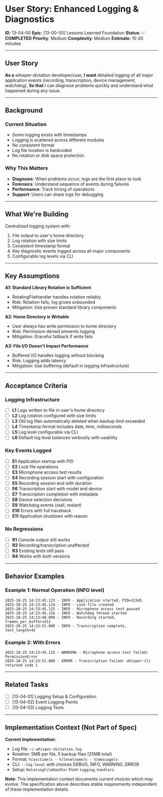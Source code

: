 # User Story: Enhanced Logging & Diagnostics

**ID**: 13-04-00
**Epic**: [13-00-00] Lessons Learned Foundation
**Status**: ✅ **COMPLETED**
**Priority**: Medium
**Complexity**: Medium
**Estimate**: 15-20 minutes

---

## User Story

**As a** whisper-dictation developer/user,
**I want** detailed logging of all major application events (recording, transcription, device management, watchdog),
**So that** I can diagnose problems quickly and understand what happened during any issue.

---

## Background

### Current Situation
- Some logging exists with timestamps
- Logging is scattered across different modules
- No consistent format
- Log file location is hardcoded
- No rotation or disk space protection

### Why This Matters
- **Diagnosis**: When problems occur, logs are the first place to look
- **Forensics**: Understand sequence of events during failures
- **Performance**: Track timing of operations
- **Support**: Users can share logs for debugging

---

## What We're Building

Centralized logging system with:
1. File output to user's home directory
2. Log rotation with size limits
3. Consistent timestamp format
4. Key diagnostic events logged across all major components
5. Configurable log levels via CLI

---

## Key Assumptions

**A1: Standard Library Rotation is Sufficient**
- RotatingFileHandler handles rotation reliably
- Risk: Rotation fails, log grows unbounded
- Mitigation: Use proven standard library components

**A2: Home Directory is Writable**
- User always has write permission to home directory
- Risk: Permission denied prevents logging
- Mitigation: Graceful fallback if write fails

**A3: File I/O Doesn't Impact Performance**
- Buffered I/O handles logging without blocking
- Risk: Logging adds latency
- Mitigation: Use buffering (default in logging infrastructure)

---

## Acceptance Criteria

### Logging Infrastructure
- [ ] **L1** Logs written to file in user's home directory
- [ ] **L2** Log rotation configured with size limits
- [ ] **L3** Old log files automatically deleted when backup limit exceeded
- [ ] **L4** Timestamp format includes date, time, milliseconds
- [ ] **L5** Log level configurable via CLI
- [ ] **L6** Default log level balances verbosity with usability

### Key Events Logged
- [ ] **E1** Application startup with PID
- [ ] **E2** Lock file operations
- [ ] **E3** Microphone access test results
- [ ] **E4** Recording session start with configuration
- [ ] **E5** Recording session end with duration
- [ ] **E6** Transcription start with model and device
- [ ] **E7** Transcription completion with metadata
- [ ] **E8** Device selection decisions
- [ ] **E9** Watchdog events (stall, restart)
- [ ] **E10** Errors with full traceback
- [ ] **E11** Application shutdown with reason

### No Regressions
- [ ] **R1** Console output still works
- [ ] **R2** Recording/transcription unaffected
- [ ] **R3** Existing tests still pass
- [ ] **R4** Works with both versions

---

## Behavior Examples

### Example 1: Normal Operation (INFO level)
```
2025-10-25 14:23:45.123 - INFO - Application started, PID=12345
2025-10-25 14:23:45.124 - INFO - Lock file created
2025-10-25 14:23:45.125 - INFO - Microphone access test passed
2025-10-25 14:23:45.126 - INFO - Watchdog thread started
2025-10-25 14:23:48.000 - INFO - Recording started, frames_per_buffer=512
2025-10-25 14:23:51.000 - INFO - Transcription complete, text_length=42
```

### Example 2: With Errors
```
2025-10-25 14:23:45.125 - WARNING - Microphone access test failed: PermissionError
2025-10-25 14:23:51.000 - ERROR - Transcription failed: whisper-cli returned code 1
```

---

## Related Tasks

- [ ] [13-04-01] Logging Setup & Configuration
- [ ] [13-04-02] Event Logging Points
- [ ] [13-04-03] Logging Tests

---

## Implementation Context (Not Part of Spec)

**Current Implementation:**
- Log file: `~/.whisper-dictation.log`
- Rotation: 5MB per file, 5 backup files (25MB total)
- Format: `%(asctime)s - %(levelname)s - %(message)s`
- CLI: `--log-level` with choices DEBUG, INFO, WARNING, ERROR
- Setup: `RotatingFileHandler` from `logging.handlers`

**Note**: This implementation context documents current choices which may evolve. The specification above describes stable requirements independent of these implementation details.
